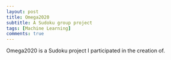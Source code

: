```yaml
---
layout: post
title: Omega2020
subtitle: A Sudoku group project
tags: [Machine Learning]
comments: true
---
```

Omega2020 is a Sudoku project I participated in the creation of.
